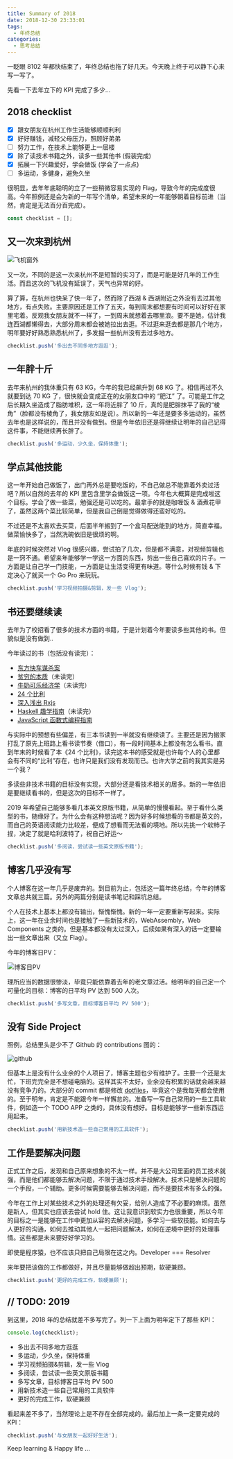 ```yaml
---
title: Summary of 2018
date: 2018-12-30 23:33:01
tags:
  - 年终总结
categories:
  - 思考总结
---
```


一眨眼 8102 年都快结束了，年终总结也拖了好几天。今天晚上终于可以静下心来写一写了。

先看一下去年立下的 KPI 完成了多少...

## 2018 checklist

- [x] 跟女朋友在杭州工作生活能够顺顺利利
- [x] 好好赚钱，减轻父母压力，照顾好弟弟
- [ ] 努力工作，在技术上能够更上一层楼
- [x] 除了读技术书籍之外，读多一些其他书 (假装完成)
- [x] 拓展一下兴趣爱好，学会做饭 (学会了一点点)
- [ ] 多运动，多健身，避免久坐

<!-- more -->

很明显，去年年底聪明的立了一些稍微容易实现的 Flag，导致今年的完成度很高。今年照例还是会为新的一年写个清单，希望未来的一年能够朝着目标前进（当然，肯定是无法百分百完成）。

```js
const checklist = [];
```

## 又一次来到杭州

![飞机窗外](http://ahonn-me.oss-cn-beijing.aliyuncs.com/images/8vt9q.jpg)

又一次，不同的是这一次来杭州不是短暂的实习了，而是可能是好几年的工作生活。而且这次的飞机没有延误了，天气也异常的好。

算了算，在杭州也快呆了快一年了，然而除了西湖 & 西湖附近之外没有去过其他地方，有点失败。主要原因还是工作了五天，每到周末都想要有时间可以好好在家里宅着。反观我女朋友就不一样了，一到周末就想着去哪里浪。要不是她，估计我连西湖都懒得去，大部分周末都会被她拉出去逛。不过逛来逛去都是那几个地方，明年要好好熟悉熟悉杭州了，多发掘一些杭州没有去过多地方。

```js
checklist.push('多出去不同多地方逛逛');
```

## 一年胖十斤

去年来杭州的我体重只有  63 KG，今年的我已经飙升到 68 KG 了。相信再过不久就要到达 70 KG 了，很快就会变成正在的女朋友口中的 “肥江” 了。可能是工作之后长期久坐造成了脂肪堆积，这一年将近胖了 10 斤，真的是肥胖抹平了我的“棱角”（脸都没有棱角了，我女朋友如是说）。所以新的一年还是要多多运动的，虽然去年也是这样说的，而且并没有做到。但是今年依旧还是得继续让明年的自己记得这件事，不能继续再长胖了。

```js
checklist.push('多运动，少久坐，保持体重');
```

##  学点其他技能

这一年开始自己做饭了，出门再外总是要吃饭的，不自己做总不能靠着外卖过活吧？所以自然的去年的 KPI 里包含里学会做饭这一项。今年也大概算是完成啦这个目标。学会了做一些菜，勉强还是可以吃的。最拿手的就是咖喱饭 & 酒煮花甲了，虽然这两个菜比较简单，但是我自己倒是觉得做得还蛮好吃的。

不过还是不太喜欢去买菜，后面半年搬到了一个盒马配送能到的地方，简直幸福。做菜愉快多了，当然洗碗依旧是很烦的啊。

年底的时候突然对 Vlog 很感兴趣，尝试拍了几次，但是都不满意，对视频剪辑也是一窍不通。希望来年能够学一学这一方面的东西，剪出一些自己喜欢的片子。一方面是让自己学一门技能，一方面是让生活变得更有味道。等什么时候有钱 & 下定决心了就买一个 Go Pro 来玩玩。

```js
checklist.push('学习视频拍摄&剪辑，发一些 Vlog');
```

## 书还要继续读

去年为了校招看了很多的技术方面的书籍，于是计划着今年要读多些其他的书。但貌似是没有做到..

今年读过的书（包括没有读完）：

* [东方快车谋杀案](https://www.douban.com/link2/?url=https%3A%2F%2Fbook.douban.com%2Fsubject%2F24153048%2F&query=%E4%B8%9C%E6%96%B9%E5%BF%AB%E8%BD%A6%E8%B0%8B%E6%9D%80%E6%A1%88&cat_id=1001&type=search&pos=1)
* [贫穷的本质](https://www.douban.com/link2/?url=https%3A%2F%2Fbook.douban.com%2Fsubject%2F21966353%2F&query=%E8%B4%AB%E7%A9%B7%E7%9A%84%E6%9C%AC%E8%B4%A8&cat_id=1001&type=search&pos=0)（未读完）
* [牛奶可乐经济学](https://www.douban.com/link2/?url=https%3A%2F%2Fbook.douban.com%2Fsubject%2F3000997%2F&query=%E7%89%9B%E5%A5%B6%E5%8F%AF%E4%B9%90%E7%BB%8F%E6%B5%8E&cat_id=1001&type=search&pos=0)（未读完）
* [24 个比利](https://www.douban.com/link2/?url=https%3A%2F%2Fbook.douban.com%2Fsubject%2F26371317%2F&query=24%E4%B8%AA%E6%AF%94%E5%88%A9&cat_id=1001&type=search&pos=0)
* [深入浅出 Rxjs](https://www.douban.com/link2/?url=https%3A%2F%2Fbook.douban.com%2Fsubject%2F30217949%2F&query=%E6%B7%B1%E5%85%A5%E6%B5%85%E5%87%BA+Rxjs&cat_id=1001&type=search&pos=0)
* [Haskell 趣学指南](https://www.douban.com/link2/?url=https%3A%2F%2Fbook.douban.com%2Fsubject%2F25803388%2F&query=Haskell+%E8%B6%A3%E5%AD%A6%E6%8C%87%E5%8D%97&cat_id=1001&type=search&pos=0)（未读完）
* [JavaScript 函数式编程指南](https://legacy.gitbook.com/book/llh911001/mostly-adequate-guide-chinese/details)

与实际中的预想有些偏差，有三本书读到一半就没有继续读了。主要还是因为搬家打乱了原先上班路上看书读节奏（借口），有一段时间基本上都没有怎么看书。直到年末的时候看了本《24 个比利》，读完这本书的感受就是也许每个人的心里都会有不同的“比利”存在，也许只是我们没有发现而已。也许大学之前的我其实是另一个我？

多读些非技术书籍的目标没有实现，大部分还是看技术相关的居多。新的一年依旧是要继续看书的，但是这次的目标不一样了。

2019 年希望自己能够多看几本英文原版书籍，从简单的慢慢看起。至于看什么类型的书，随缘好了。为什么会有这种想法呢？因为好多时候想看的书都是英文的，而自己的英语阅读能力比较差，便成了想看而无法看的境地。所以先挑一个软柿子捏，决定了就是哈利波特了，祝自己好运～

```js
checklist.push('多阅读，尝试读一些英文原版书籍');
```

## 博客几乎没有写

个人博客在这一年几乎是废弃的。到目前为止，包括这一篇年终总结，今年的博客文章总共就三篇。另外的两篇分别是读书笔记和踩坑总结。

个人在技术上基本上都没有输出，惭愧惭愧。新的一年一定要重新写起来。实际上，这一年在业余时间也是接触了一些新技术的，WebAssembly，Web Components 之类的。但是基本都没有太过深入，后续如果有深入的话一定要输出一些文章出来（又立 Flag）。

今年的博客日PV：

![博客日PV](http://ahonn-me.oss-cn-beijing.aliyuncs.com/images/c8g7c.png)

理所应当的数据很惨淡，毕竟只能依靠着去年的老文章过活。给明年的自己定一个可量化的目标：博客的日平均 PV 达到 500 人次。

```js
checklist.push('多写文章，目标博客日平均 PV 500');
```

## 没有 Side Project

照例，总结里头是少不了 Github 的 contributions 图的：

![github](http://ahonn-me.oss-cn-beijing.aliyuncs.com/images/kikzc.png)

但基本上是没有什么业余的个人项目了，博客主题也少有维护了。主要一个还是太忙，下班完完全是不想碰电脑的。这样其实不太好，业余没有积累的话就会越来越没有竞争力的。大部分的 commit 都是修改 [dotfiles](https://github.com/ahonn/dotfiles)，毕竟这个是我每天都会使用的。至于明年，肯定是不能跟今年一样懈怠的。准备写一写自己常用的一些工具软件，例如造一个 TODO APP 之类的，具体没有想好。目标是能够学一些新东西运用起来。

```js
checklist.push('用新技术造一些自己常用的工具软件');
```

## 工作是要解决问题

正式工作之后，发现和自己原来想象的不太一样。并不是大公司里面的员工技术就强，而是他们都能够去解决问题，不限于通过技术手段解决。技术只是解决问题的一个手段，一个辅助。更多时候需要能够去解决问题，而不是要技术有多么的强。

今年在工作上对某些技术之外的处理还有欠妥，给别人造成了不必要的麻烦。虽然是新人，但其实也应该去尝试 hold 住。这让我意识到软实力也很重要，所以今年的目标之一是能够在工作中更加从容的去解决问题，多学习一些软技能。如何去与人更好的沟通，如何去推动其他人一起把问题解决，如何在逆境中更好的处理事情。这些都是未来要好好学习的。

即使是程序猿，也不应该只把自己局限在这之内。Developer === Resolver

来年要把该做的工作都做好，并且尽量能够做超出预期，软硬兼顾。

```js
checklist.push('更好的完成工作，软硬兼顾');
```



## // TODO: 2019

到这里，2018 年的总结就差不多写完了。列一下上面为明年定下了那些 KPI：

```js
console.log(checklist);
```

- 多出去不同多地方逛逛
- 多运动，少久坐，保持体重
- 学习视频拍摄&剪辑，发一些 Vlog
- 多阅读，尝试读一些英文原版书籍
- 多写文章，目标博客日平均 PV 500
- 用新技术造一些自己常用的工具软件
- 更好的完成工作，软硬兼顾

看起来差不多了，当然理论上是不存在全部完成的。最后加上一条一定要完成的 KPI：

```js
checklist.push('与女朋友一起好好生活');
```

Keep learning & Happy life ...
